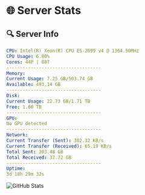 # 🌐 Server Stats
## 🔍 Server Info
```yaml
CPU: Intel(R) Xeon(R) CPU E5-2699 v4 @ 1364.50MHz
CPU Usage: 6.80%
Cores: 44P | 88T
-----------------------------------
Memory:
Current Usage: 7.25 GB/503.74 GB
Available: 493.14 GB
-----------------------------------
Disk:
Current Usage: 22.73 GB/1.71 TB
Free: 1.60 TB
-----------------------------------
GPU:
No GPU detected
-----------------------------------
Network:
Current Transfer (Sent): 302.32 KB/s
Current Transfer (Received): 65.19 KB/s
Total Sent: 203.48 GB
Total Received: 37.72 GB
-----------------------------------
Uptime:
3d 18h 29m 32s
```
![GitHub Stats](https://img.shields.io/badge/Updated-2025-04-23_11:38:20-blue)